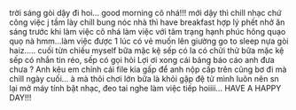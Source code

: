 trời sáng gòi dậy đi hoi...
good morning cô nhá!!!
mới dậy thì chill nhạc chứ công việc j tầm lày
chill bung nóc nhà thì have breakfast hợp lý phết nhở
ăn sáng trước khi làm việc cô nhá
làm việc với tâm trạng hạnh phúc hông quạo quọ nà 
hmm...làm việc được 1 lúc có vẻ muốn lên giường go to sleep nựa gòi
haiz.....
cuối từn chiều myself bữa mặc kệ sếp có la có chửi thử bữa 
mặc kệ sếp có nhắn tin réo, sếp có gọi hỏi Lợi ơi xong cái bảng báo cáo anh đưa chưa ? Anh kêu em chỉnh cái file kia gấp để anh nộp cấp trên cũng bơ đi mà chill ngày cuối...
à mà thôi chơi lớn bữa là khỏi gặp đệ tử mình luôn nên sn lại mở máy tính bật nhạc, đeo tai nghe làm việc tiếp hoiiii... HAVE A HAPPY DAY!!!
